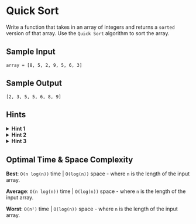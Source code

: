 # Quick Sort

Write a function that takes in an array of integers and returns a `sorted` version of that array. Use the `Quick Sort` algorithm to sort the array.

## Sample Input

```plaintext
array = [8, 5, 2, 9, 5, 6, 3]
```

## Sample Output

```plaintext
[2, 3, 5, 5, 6, 8, 9]
```

## Hints

<details>
<summary><b>Hint 1</b></summary>

`Quick Sort` works by picking a `"pivot"` number from an array, positioning every other number in the array in sorted order with respect to the pivot (all smaller numbers to the pivot's left; all bigger numbers to the pivot's right), and then repeating the same two steps on both sides of the pivot until the entire array is sorted.

</details>

<details>
<summary><b>Hint 2</b></summary>

Pick a random number from the input array (the first number, for instance) and let that number be the pivot. Iterate through the rest of the array using two pointers, one starting at the left extremity of the array and progressively moving to the right, and the other one starting at the right extremity of the array and progressively moving to the left. As you iterate through the array, compare the left and right pointer numbers to the pivot. If the left number is greater than the pivot and the right number is less than the pivot, swap them; this will effectively sort these numbers with respect to the pivot at the end of the iteration. If the left number is ever less than or equal to the pivot, increment the left pointer; similarly, if the right number is ever greater than or equal to the pivot, decrement the right pointer. Do this until the pointers pass each other, at which point swapping the pivot with the right number should position the pivot in its final, sorted position, where every number to its left is smaller and every number to its right is greater.

</details>

<details>
<summary><b>Hint 3</b></summary>

Repeat the process mentioned in `Hint #2` on the respective subarrays located to the left and right of your pivot, and keep on repeating the process thereafter until the input array is fully sorted.

</details>

## Optimal Time & Space Complexity

**Best**: `O(n log(n))` time | `O(log(n))` space - where `n` is the length of the input array.

**Average**: `O(n log(n))` time | `O(log(n))` space - where `n` is the length of the input array.

**Worst**: `O(n²)` time | `O(log(n))` space - where `n` is the length of the input array.
